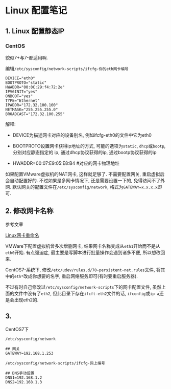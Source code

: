 # Linux 配置笔记

## 1. Linux 配置静态IP

### CentOS

貌似7+与7-都适用啊.

编辑`/etc/sysconfig/network-scripts/ifcfg-你的eth网卡编号`

```shell
DEVICE="eth0"
BOOTPROTO="static"
HWADDR="00:0C:29:f4:72:2e"
IPV6INIT="yes"
ONBOOT="yes"
TYPE="Ethernet"
IPADDR="172.32.100.100"
NETMASK="255.255.255.0"
BROADCAST="172.32.100.255"
```

解释:

- DEVICE为描述网卡对应的设备别名, 例如ifcfg-eth0的文件中它为eth0

- BOOTPROTO设置网卡获得ip地址的方式, 可能的选项为`static`, `dhcp`或`bootp`, 分别对应静态指定的 ip, 通过dhcp协议获得的ip, 通过bootp协议获得的ip

- HWADDR=00:07:E9:05:E8:B4 #对应的网卡物理地址

如果配置VMware虚拟机的NAT网卡, 这样就足够了. 不需要配置网关, 重启虚拟后会自动配置好的. 不过如果是多网卡情况下, 还是需要设置一下的, 免得访问不了外网. 默认网关的配置文件在`/etc/sysconfig/network`, 格式为`GATEWAY=x.x.x.x`即可.

## 2. 修改网卡名称

参考文章

[Linux网卡重命名](http://blog.csdn.net/itjobtxq/article/details/40828917)

VMWare下配置虚拟机曾多次增删网卡, 结果网卡名称变成从`eth1`开始而不是从`eth0`开始. 有点强迫症, 最主要是写脚本进行批量操作会遇到诸多不便, 所以想改回来.

CentOS7-系统下, 修改`/etc/udev/rules.d/70-persistent-net.rules`文件, 将其中的`eth*`改成你想要的名字, 重启网络服务即可(有时要重启服务器).

不过有时自己修改过`/etc/sysconfig/network-scripts`下的网卡配置文件, 虽然上面的文件中没有了`eth2`, 但此目录下存在`ifcft-eth2`文件的话, `ifconfig`或`ip a`还是会出现eth2的. 

## 3. 

CentOS7下

`/etc/sysconfig/network`

```
## 网关
GATEWAY=192.168.1.253
```

`/etc/sysconfig/network-scripts/ifcfg-网上编号`

```
## DNS手动设置
DNS1=192.168.1.2
DNS2=192.168.1.3
```